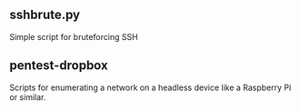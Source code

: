 ## sshbrute.py

Simple script for bruteforcing SSH

## pentest-dropbox

Scripts for enumerating a network on a headless device like a Raspberry Pi or similar. 
